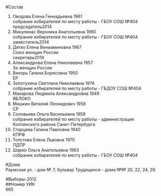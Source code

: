 #Состав  
1. Оводова Елена Геннадьевна 1961  
    собрание избирателей по месту работы - ГБОУ СОШ №404  
    председатель2014  
2. Микулинас Вероника Анатольевна 1980  
    собрание избирателей по месту работы - ГБОУ СОШ №404  
    заместитель2014  
3. Дятко Елена Вениаминовна 1967  
    Союз женщин России  
    секретарь2014  
4. Александрова Елена Николаевна 1957  
    За женщин России  
5. Вихорь Галина Борисовна 1950  
    ЕР  
6. Золотухина Светлана Николаевна 1974  
    собрание избирателей по месту работы - ГБДОУ СОШ №404  
7. Макарова Людмила Александровна 1949  
    ЯБЛОКО  
8. Мишкин Виталий Леонидович 1958  
    СР  
9. Соловьева Ольга Васильевна 1958  
    собрание избирателей по месту работы - администрация Колпинского района Санкт-Петербурга  
10. Старцева Галина Павловна 1940  
    КПРФ  
11. Толстова Елена Львовна 1970  
    ЛДПР  
12. Шарко Ольга Анатольевна 1963  
    собрание избирателей по месту работы - ГБОУ СОШ №404  
  
#Дома  
Раумская ул. - дом № 7; бульвар Трудящихся - дома №№ 20, 22, 24, 26.  
  
#Выборы-2012  
##Номер УИК  
665  
